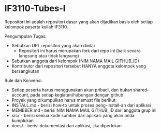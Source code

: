 IF3110-Tubes-I
==============
Repositori ini adalah repositori dasar yang akan dijadikan basis oleh setiap kelompok peserta kuliah IF3110. 

Pengumpulan Tugas:
- Sebutkan URL repositori yang akan dinilai
  - Repositori ini harus merupakan fork dari repo ini (baik secara langsung atau tidak langsung)
- Sebutkan anggota dari kelompok (NIM NAMA MAIL GITHUB_ID)
- Kontributor dari repositori tersebut HANYA anggota kelompok yang bersangkutan

Rule dan Konvensi:
- Setiap peserta harus menggunakan akun pribadi, dan bukan shared-account, pada setiap kegiatan/hubungan dengan github
- Proyek yang dikumpulkan harus memuat file berikut:
- INSTALL.md - berisi how-to untuk proses peng-install-an dari aplikasi
- MEMEBER.md - berisi NIM NAMA MAIL GITHUB_ID dari anggota grup ini
- src/ - berisi semua kode sumber dari aplikasi yang akan anda kumplukan
- docs/ - berisi dokumentasi dari aplikasi, jika diperlukan
